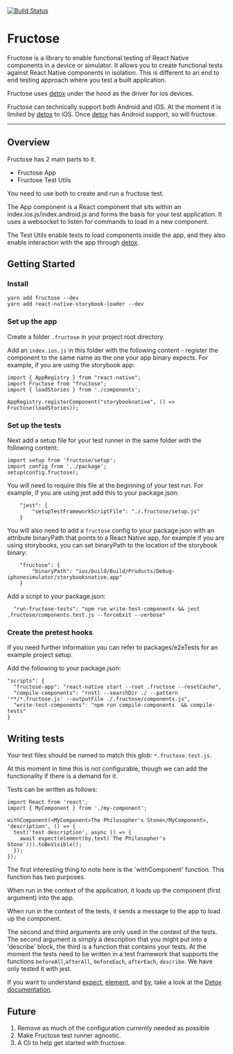 
[![Build Status](https://www.bitrise.io/app/3038aa161f140118/status.svg?token=xtX-Hi2JSI7S3zQIGHI0EQ&branch=master)](https://www.bitrise.io/app/3038aa161f140118)
# Fructose

Fructose is a library to enable functional testing of React Native components in a device or simulator. It allows you to create functional tests against React Native components in isolation. This is different to an end to end testing approach where you test a built application.

Fructose uses [detox] under the hood as the driver for ios devices.

Fructose can technically support both Android and iOS. At the moment it is limited by [detox] to iOS. Once [detox] has Android support, so will fructose.

---

## Overview

Fructose has 2 main parts to it. 
  - Fructose App
  - Fructose Test Utils

You need to use both to create and run a fructose test.

The App component is a React component that sits within an index.ios.js/index.android.js and forms the basis for your test application. It uses a websocket to listen for commands to load in a new component.

The Test Utils enable tests to load components inside the app, and they also enable interaction with the app through [detox].

## Getting Started

### Install

```
yarn add fructose --dev
yarn add react-native-storybook-loader --dev
```

### Set up the app

Create a folder `.fructose` in your project root directory.

Add an `index.ios.js` in this folder with the following content - register the component to the same name as the one your app binary expects. For example, if you are using the storybook app:

```
import { AppRegistry } from "react-native";
import Fructose from "fructose";
import { loadStories } from './components';

AppRegistry.registerComponent("storybooknative", () => Fructose(loadStories));
```

### Set up the tests

Next add a setup file for your test runner in the same folder with the following content:

```
import setup from 'fructose/setup';
import config from '../package';
setup(config.fructose);
```

You will need to require this file at the beginning of your test run. For example, if you are using jest add this to your package.json:

```
	"jest": {
		"setupTestFrameworkScriptFile": "./.fructose/setup.js"
	}
```

You will also need to add a `fructose` config to your package.json with an attribute binaryPath that points to a React Native app, for example if you are using storybooks, you can set binaryPath to the location of the storybook binary:

```
	"fructose": {
		"binaryPath": "ios/build/Build/Products/Debug-iphonesimulator/storybooksnative.app"
	}
```

Add a script to your package.json: 

```
  "run-fructose-tests": "npm run write-test-components && jest .fructose/components.test.js --forceExit --verbose"
```

### Create the pretest hooks

If you need further information you can refer to packages/e2eTests for an example project setup.

Add the following to your package.json:

```
"scripts": {
  "fructose-app": "react-native start --root .fructose --resetCache",
  "compile-components": "rnstl --searchDir ./ --pattern '**/*.fructose.js' --outputFile ./.fructose/components.js",
  "write-test-components": "npm run compile-components  && compile-tests"
}
```

## Writing tests

Your test files should be named to match this glob: `*.fructose.test.js`.

At this moment in time this is not configurable, though we can add the functionality if there is a demand for it.

Tests can be written as follows:
```
import React from 'react';
import { MyComponent } from './my-component';

withComponent(<MyComponent>The Philosopher's Stone</MyComponent>, 'description', () => {
  test('test description', async () => {
    await expect(element(by.text(`The Philosopher's Stone`))).toBeVisible();
  });
});
```

The first interesting thing to note here is the 'withComponent' function. This function has two purposes.

When run in the context of the application, it loads up the component (first argument) into the app.

When run in the context of the tests, it sends a message to the app to load up the component.

The second and third arguments are only used in the context of the tests. The second argument is simply a description that you might put into a 'describe' block, the third is a function that contains your tests. At the moment the tests need to be written in a test framework that supports the functions `beforeAll`,`afterAll`, `beforeEach`, `afterEach`, `describe`. We have only tested it with jest.

If you want to understand [expect][expect], [element][actions], and [by][matchers], take a look at the [Detox documentation][detox-docs].

## Future
  
  1. Remove as much of the configuration currently needed as possible 
  2. Make Fructose test runner agnostic.
  3. A Cli to help get started with fructose.

[detox]: https://github.com/wix/detox
[detox-docs]: https://github.com/wix/detox/blob/master/docs/README.md
[matchers]: https://github.com/wix/detox/blob/master/docs/APIRef.Matchers.md
[actions]: https://github.com/wix/detox/blob/master/docs/APIRef.ActionsOnElement.md
[expect]: https://github.com/wix/detox/blob/master/docs/APIRef.Expect.md
